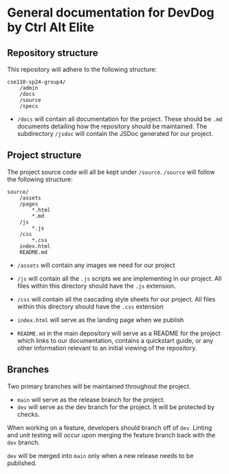 # General documentation for DevDog by Ctrl Alt Elite

## Repository structure

This repository will adhere to the following structure:

```
cse110-sp24-group4/
    /admin
    /docs
    /source
    /specs
```

- `/docs` will contain all documentation for the project. These should be `.md` documents detailing how the repository should be maintained. The subdirectory `/jsdoc` will contain the JSDoc generated for our project.

## Project structure

The project source code will all be kept under `/source`.
`/source` will follow the following structure:

```
source/
    /assets
    /pages
        *.html
        *.md
    /js
        *.js
    /css
        *.css
    index.html
    README.md
```


- `/assets` will contain any images we need for our project
- `/js` will contain all the `.js` scripts we are implementing in our project. All files within this directory should have the `.js` extension.
- `/css` will contain all the cascading style sheets for our project. All files within this directory should have the `.css` extension

- `index.html` will serve as the landing page when we publish
- `README.md` in the main depository will serve as a README for the project which links to our documentation, contains a quickstart guide, or any other information relevant to an initial viewing of the repository.

## Branches

Two primary branches will be maintained throughout the project.

- `main` will serve as the release branch for the project.
- `dev` will serve as the dev branch for the project. It will be protected by checks.

When working on a feature, developers should branch off of `dev`. Linting and unit testing will occur upon merging the feature branch back with the `dev` branch.

`dev` will be merged into `main` only when a new release needs to be published.